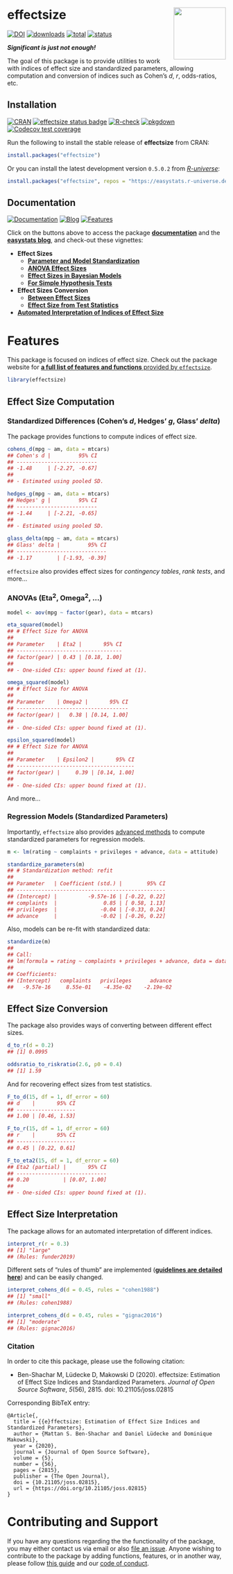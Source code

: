
# effectsize <img src="man/figures/logo.png" align="right" width="120" />

[![DOI](https://joss.theoj.org/papers/10.21105/joss.02815/status.svg/)](https://doi.org/10.21105/joss.02815)
[![downloads](https://cranlogs.r-pkg.org/badges/effectsize)](https://cran.r-project.org/package=effectsize/)
[![total](https://cranlogs.r-pkg.org/badges/grand-total/effectsize)](https://cran.r-project.org/package=effectsize/)
[![status](https://tinyverse.netlify.com/badge/effectsize/)](https://CRAN.R-project.org/package=effectsize/)

***Significant is just not enough!***

The goal of this package is to provide utilities to work with indices of
effect size and standardized parameters, allowing computation and
conversion of indices such as Cohen’s *d*, *r*, odds-ratios, etc.

## Installation

[![CRAN](https://www.r-pkg.org/badges/version/effectsize)](https://cran.r-project.org/package=effectsize/)
[![effectsize status
badge](https://easystats.r-universe.dev/badges/effectsize/)](https://easystats.r-universe.dev/)
[![R-check](https://github.com/easystats/effectsize/workflows/R-check/badge.svg/)](https://github.com/easystats/effectsize/actions/)
[![pkgdown](https://github.com/easystats/effectsize/workflows/pkgdown/badge.svg/)](https://github.com/easystats/effectsize/actions/)
[![Codecov test
coverage](https://codecov.io/gh/easystats/effectsize/branch/main/graph/badge.svg/)](https://app.codecov.io/gh/easystats/effectsize?branch=main/)

Run the following to install the stable release of **effectsize** from
CRAN:

``` r
install.packages("effectsize")
```

Or you can install the latest development version `0.5.0.2` from
[*R-universe*](https://easystats.r-universe.dev):

``` r
install.packages("effectsize", repos = "https://easystats.r-universe.dev/")
```

<!-- Or from *GitHub*: -->
<!-- ```{r, warning=FALSE, message=FALSE, eval=FALSE} -->
<!-- if (!require("remotes")) install.packages("remotes") -->
<!-- remotes::install_github("easystats/effectsize") -->
<!-- ``` -->

## Documentation

[![Documentation](https://img.shields.io/badge/documentation-effectsize-orange.svg?colorB=E91E63/)](https://easystats.github.io/effectsize/)
[![Blog](https://img.shields.io/badge/blog-easystats-orange.svg?colorB=FF9800/)](https://easystats.github.io/blog/posts/)
[![Features](https://img.shields.io/badge/features-effectsize-orange.svg?colorB=2196F3/)](https://easystats.github.io/effectsize/reference/index.html)

Click on the buttons above to access the package
[**documentation**](https://easystats.github.io/effectsize/) and the
[**easystats blog**](https://easystats.github.io/blog/posts/), and
check-out these vignettes:

-   **Effect Sizes**
    -   [**Parameter and Model
        Standardization**](https://easystats.github.io/effectsize/articles/standardize_parameters.html)
    -   [**ANOVA Effect
        Sizes**](https://easystats.github.io/effectsize/articles/anovaES.html)
    -   [**Effect Sizes in Bayesian
        Models**](https://easystats.github.io/effectsize/articles/bayesian_models.html)  
    -   [**For Simple Hypothesis
        Tests**](https://easystats.github.io/effectsize/articles/simple_htests.html)  
-   **Effect Sizes Conversion**
    -   [**Between Effect
        Sizes**](https://easystats.github.io/effectsize/articles/convert.html)
    -   [**Effect Size from Test
        Statistics**](https://easystats.github.io/effectsize/articles/from_test_statistics.html)
-   [**Automated Interpretation of Indices of Effect
    Size**](https://easystats.github.io/effectsize/articles/interpret.html)

# Features

This package is focused on indices of effect size. Check out the package
website for [**a full list of features and functions** provided by
`effectsize`](https://easystats.github.io/effectsize/reference/index.html).

``` r
library(effectsize)
```

## Effect Size Computation

### Standardized Differences (Cohen’s *d*, Hedges’ *g*, Glass’ *delta*)

The package provides functions to compute indices of effect size.

``` r
cohens_d(mpg ~ am, data = mtcars)
## Cohen's d |         95% CI
## --------------------------
## -1.48     | [-2.27, -0.67]
## 
## - Estimated using pooled SD.

hedges_g(mpg ~ am, data = mtcars)
## Hedges' g |         95% CI
## --------------------------
## -1.44     | [-2.21, -0.65]
## 
## - Estimated using pooled SD.

glass_delta(mpg ~ am, data = mtcars)
## Glass' delta |         95% CI
## -----------------------------
## -1.17        | [-1.93, -0.39]
```

`effectsize` also provides effect sizes for *contingency tables*, *rank
tests*, and more…

### ANOVAs (Eta<sup>2</sup>, Omega<sup>2</sup>, …)

``` r
model <- aov(mpg ~ factor(gear), data = mtcars)

eta_squared(model)
## # Effect Size for ANOVA
## 
## Parameter    | Eta2 |       95% CI
## ----------------------------------
## factor(gear) | 0.43 | [0.18, 1.00]
## 
## - One-sided CIs: upper bound fixed at (1).

omega_squared(model)
## # Effect Size for ANOVA
## 
## Parameter    | Omega2 |       95% CI
## ------------------------------------
## factor(gear) |   0.38 | [0.14, 1.00]
## 
## - One-sided CIs: upper bound fixed at (1).

epsilon_squared(model)
## # Effect Size for ANOVA
## 
## Parameter    | Epsilon2 |       95% CI
## --------------------------------------
## factor(gear) |     0.39 | [0.14, 1.00]
## 
## - One-sided CIs: upper bound fixed at (1).
```

And more…

### Regression Models (Standardized Parameters)

Importantly, `effectsize` also provides [advanced
methods](https://easystats.github.io/effectsize/articles/standardize_parameters.html)
to compute standardized parameters for regression models.

``` r
m <- lm(rating ~ complaints + privileges + advance, data = attitude)

standardize_parameters(m)
## # Standardization method: refit
## 
## Parameter   | Coefficient (std.) |        95% CI
## ------------------------------------------------
## (Intercept) |          -9.57e-16 | [-0.22, 0.22]
## complaints  |               0.85 | [ 0.58, 1.13]
## privileges  |              -0.04 | [-0.33, 0.24]
## advance     |              -0.02 | [-0.26, 0.22]
```

Also, models can be re-fit with standardized data:

``` r
standardize(m)
## 
## Call:
## lm(formula = rating ~ complaints + privileges + advance, data = data_std)
## 
## Coefficients:
## (Intercept)   complaints   privileges      advance  
##   -9.57e-16     8.55e-01    -4.35e-02    -2.19e-02
```

## Effect Size Conversion

The package also provides ways of converting between different effect
sizes.

``` r
d_to_r(d = 0.2)
## [1] 0.0995

oddsratio_to_riskratio(2.6, p0 = 0.4)
## [1] 1.59
```

And for recovering effect sizes from test statistics.

``` r
F_to_d(15, df = 1, df_error = 60)
## d    |       95% CI
## -------------------
## 1.00 | [0.46, 1.53]

F_to_r(15, df = 1, df_error = 60)
## r    |       95% CI
## -------------------
## 0.45 | [0.22, 0.61]

F_to_eta2(15, df = 1, df_error = 60)
## Eta2 (partial) |       95% CI
## -----------------------------
## 0.20           | [0.07, 1.00]
## 
## - One-sided CIs: upper bound fixed at (1).
```

## Effect Size Interpretation

The package allows for an automated interpretation of different indices.

``` r
interpret_r(r = 0.3)
## [1] "large"
## (Rules: funder2019)
```

Different sets of “rules of thumb” are implemented ([**guidelines are
detailed
here**](https://easystats.github.io/effectsize/articles/interpret.html))
and can be easily changed.

``` r
interpret_cohens_d(d = 0.45, rules = "cohen1988")
## [1] "small"
## (Rules: cohen1988)

interpret_cohens_d(d = 0.45, rules = "gignac2016")
## [1] "moderate"
## (Rules: gignac2016)
```

### Citation

In order to cite this package, please use the following citation:

-   Ben-Shachar M, Lüdecke D, Makowski D (2020). effectsize: Estimation
    of Effect Size Indices and Standardized Parameters. *Journal of Open
    Source Software*, *5*(56), 2815. doi: 10.21105/joss.02815

Corresponding BibTeX entry:

    @Article{,
      title = {{e}ffectsize: Estimation of Effect Size Indices and Standardized Parameters},
      author = {Mattan S. Ben-Shachar and Daniel Lüdecke and Dominique Makowski},
      year = {2020},
      journal = {Journal of Open Source Software},
      volume = {5},
      number = {56},
      pages = {2815},
      publisher = {The Open Journal},
      doi = {10.21105/joss.02815},
      url = {https://doi.org/10.21105/joss.02815}
    }

# Contributing and Support

If you have any questions regarding the the functionality of the
package, you may either contact us via email or also [file an
issue](https://github.com/easystats/effectsize/issues/). Anyone wishing
to contribute to the package by adding functions, features, or in
another way, please follow [this
guide](https://github.com/easystats/effectsize/blob/main/.github/CONTRIBUTING.md/)
and our [code of
conduct](https://github.com/easystats/effectsize/blob/main/.github/CODE_OF_CONDUCT.md/).
